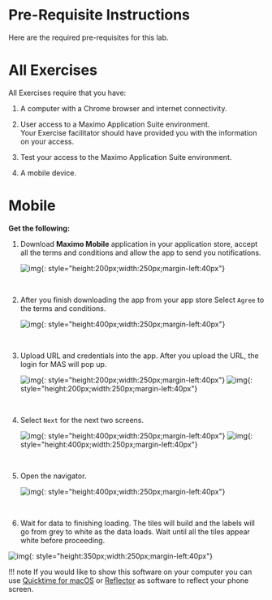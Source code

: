 # Pre-Requisite Instructions

Here are the required pre-requisites for this lab.

# All Exercises

All Exercises require that you have:

1.  A computer with a Chrome browser and internet connectivity.

2.  User access to a Maximo Application Suite environment.<br>
Your Exercise facilitator should have provided you with the information on your access.

3.  Test your access to the Maximo Application Suite environment.

4. A mobile device.

# Mobile

<b>Get the following:</b>

1. Download <b>Maximo Mobile</b> application in your application store, accept all the terms and conditions and allow the app to send you notifications.

    ![img](/img/mas_8.5/assist_ui.png){: style="height:200px;width:250px;margin-left:40px"}

    <br>
2. After you finish downloading the app from your app store Select `Agree` to the terms and conditions.

    ![img](/img/mas_8.5/terms_conditions.png){: style="height:400px;width:250px;margin-left:40px"}

     <br>
3. Upload URL and credentials into the app. After you upload the URL, the login for MAS will pop up. 

    ![img](/img/mas_8.5/assist_url.png){: style="height:200px;width:250px;margin-left:40px"}
    ![img](/img/mas_8.5/assist_login.png){: style="height:200px;width:250px;margin-left:40px"}

     <br>
4. Select `Next` for the next two screens.

    ![img](/img/mas_8.5/next_1.png){: style="height:400px;width:250px;margin-left:40px"}
    ![img](/img/mas_8.5/next_2.png){: style="height:400px;width:250px;margin-left:40px"}

     <br>
5. Open the navigator.

    ![img](/img/mas_8.5/open_nav.png){: style="height:400px;width:250px;margin-left:40px"}

     <br>
6. Wait for data to finishing loading. The tiles will build and the labels will go from grey to white as the data loads.  Wait until all the tiles appear white before proceeding. 

![img](/img/mas_8.5/mobileUItiles.png){: style="height:350px;width:250px;margin-left:40px"}

!!! note
    If you would like to show this software on your computer you can use [Quicktime for macOS](https://support.apple.com/guide/quicktime-player/welcome/mac) or [Reflector](https://www.airsquirrels.com/reflector) as software to reflect your phone screen.

